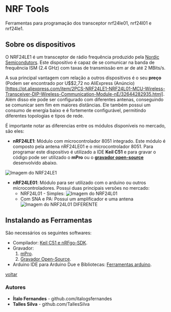 # NRF Tools
Ferramentas para programação dos transceptor nrf24le01, nrf24l01 e nrf24le1.

## Sobre os dispositivos

O NRF24LE1 é um transceptor de rádio frequência produzido pela [Nordic Semicondutors](www.nordicsemi.com). Este dispositivo é capaz de se comunicar na banda de frequência ISM (2.4 GHz) com taxas de transmissão em ar de até 2 MBits/s.

A sua principal vantagem com relação a outros dispositivos é o seu **preço** (Podem ser encontrado por U$$2,72 no AliExpress (Anúncio)[https://pt.aliexpress.com/item/2PCS-NRF24LE1-NRF24L01-MCU-Wireless-Transceiver-DIP-Wireless-Communication-Module-nE/32644282935.html].
Além disso ele pode ser configurado com diferentes antenas, conseguindo se comunicar sem fim em maiores distâncias. Ele também possui um consumo de energia baixo e é fortemente configurável, permitindo diferentes topologias e tipos de rede.

É importante notar as diferencias entre os módulos disponíveis no mercado, são eles:

* **nRF24LE1**: Módulo com microcontrolador 8051 integrado. Este módulo é composto pela antena nRF24LE01 e o microcontrolador 8051. Para programar este dispositivo é utilizado a IDE **Keil C51** e para gravar o código pode ser utilizado o **mPro** ou o [**gravador open-source**](https://github.com/italogfernandes/nrf24le1/releases) desenvolvido abaixo.

![Imagem do NRF24LE1](https://d1xahwiwo4b49p.cloudfront.net/3077-large_default/4ghz-nrf24le1-nrf24l01-mcu-wireless-transceiver-module.jpg)

* **nRF24LE01**: Módulo para ser utilizado com o arduino ou outros microcontroladores. Possui duas principais versões no mercado:
  * NRF24L01 - Simples:
  ![Imagem do NRF24L01](https://static.usinainfo.com.br/5546-thickbox_default/modulo-transceptor-wireless-24ghz-wifi-nrf24l01.jpg)
  * Com SNA e PA: Possui um amplificador e uma antena
  ![Imagem do NRF24L01 DIFERENTE](http://modtronix.com.au/wp-content/uploads/wrl-nrf24l01-pa_n.jpg)

## Instalando as Ferramentas

São necessários os seguintes softwares:
* Compilador: [Keil C51 e nRFgo-SDK](./instalacao-compilador-keil.html).
* Gravador:
    1. [mPro](https://drive.google.com/file/d/1Kz1PrjCGG2g5PH3JMu205yZxUusiQDPu/view).
    1. [Gravador Open-Source](./instalacao-gravador-open-source.html).
* Arduino IDE para Arduino Due e Bibliotecas: [Ferramentas arduino](./instalacao-arduino-bibliotecas.html).


[voltar](./)
### Autores

* **Ítalo Fernandes** - github.com/italogsfernandes
* **Talles Silva** - github.com/TallesSilva
